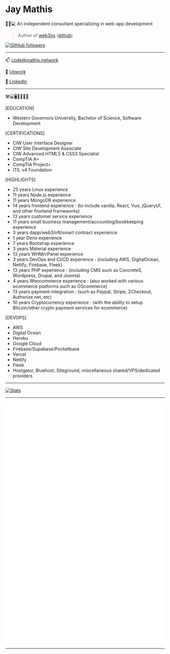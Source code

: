 # Jay Mathis

👨‍🎓💻 An independent consultant specializing in web-app development

> Author of [web3os](https://web3os.sh) ([github](https://github.com/web3os-org))

<!-- ![Views](https://gpvc.arturio.dev/mathiscode) -->
[![GitHub followers](https://img.shields.io/github/followers/mathiscode.svg?style=social&label=Follow&maxAge=2592000)](https://github.com/mathiscode?tab=followers)

<!-- [![Winter is Coming](http://ForTheBadge.com/images/badges/winter-is-coming.svg)](https://github.com/mathiscode) -->
<!-- [![Uses Badges](https://forthebadge.com/images/badges/uses-badges.svg)](https://github.com/mathiscode) -->

---

📫 [code@mathis.network](mailto:code@mathis.network)

🔗 [Upwork](https://mathis.network/upwork)

🔗 [LinkedIn](https://mathis.network/linkedin)

---

🛠️💻🖥️👨‍💻👨‍🎓

[EDUCATION]
- Western Governors University, Bachelor of Science, Software Development

[CERTIFICATIONS]
- CIW User Interface Designer
- CIW Site Development Associate
- CIW Advanced HTML5 & CSS3 Specialist
- CompTIA A+
- CompTIA Project+
- ITIL v4 Foundation

[HIGHLIGHTS]
- 25 years Linux experience
- 11 years Node.js experience
- 11 years MongoDB experience
- 14 years frontend experience
    : (to include vanilla, React, Vue, jQueryUI, and other frontend frameworks)
- 13 years customer service experience
- 11 years small business management/accounting/bookkeeping experience
- 3 years dapp/web3/nft/smart contract experience
- 1 year Deno experience
- 7 years Bootstrap experience
- 3 years Material experience
- 13 years WHM/cPanel experience
- 3 years DevOps and CI/CD experience
    : (including AWS, DigitalOcean, Netlify, Firebase, Fleek)
- 13 years PHP experience
    : (including CMS such as Concrete5, Wordpress, Drupal, and Joomla)
- 4 years Woocommerce experience
    : (also worked with various ecommerce platforms such as OScommerce)
- 13 years payment-integration
    : (such as Paypal, Stripe, 2Checkout, Authorize.net, etc)
- 10 years Cryptocurrency experience
    : (with the ability to setup Bitcoin/other crypto payment services for ecommerce)

[DEVOPS]
- AWS
- Digital Ocean
- Heroku
- Google Cloud
- Firebase/Supabase/Pocketbase
- Vercel
- Netlify
- Fleek
- Hostgator, Bluehost, Siteground, miscellaneous shared/VPS/dedicated providers

---

<!--
| Stats |     | Languages |
| ----- | --- | --------- |
| [![Stats](https://github-readme-stats.vercel.app/api?username=mathiscode&theme=blue-green)](https://github.com/mathiscode) | | [![Languages](https://github-readme-stats.vercel.app/api/top-langs/?username=mathiscode&theme=blue-green)](https://github.com/mathiscode) |
-->

[![Stats](https://github-readme-stats.vercel.app/api?username=mathiscode&theme=blue-green)](https://github.com/mathiscode)

---

![Metrics](https://github.com/mathiscode/mathiscode/blob/master/github-metrics.svg)

---

